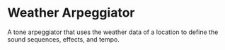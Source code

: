 # Weather Arpeggiator

A tone arpeggiator that uses the weather data of a location to define the sound sequences, effects, and tempo.
